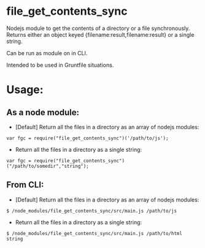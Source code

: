 file_get_contents_sync
======================

Nodejs module to get the contents of a directory or a file synchronously. 
Returns either an object keyed {filename:result,filename:result} or a single string. 

Can be run as module on in CLI.

Intended to be used in Gruntfile situations.


# Usage:

## As a node module:

- [Default] Return all the files in a directory as an array of nodejs modules:

```
var fgc = require("file_get_contents_sync")('/path/to/js');
```

- Return all the files in a directory as a single string:

```
var fgc = require("file_get_contents_sync")("/path/to/somedir","string");
```

## From CLI:


- [Default] Return all the files in a directory as an array of nodejs modules:

```
$ /node_modules/file_get_contents_sync/src/main.js /path/to/js
```

- Return all the files in a directory as a single string:

```
$ /node_modules/file_get_contents_sync/src/main.js /path/to/html string
```